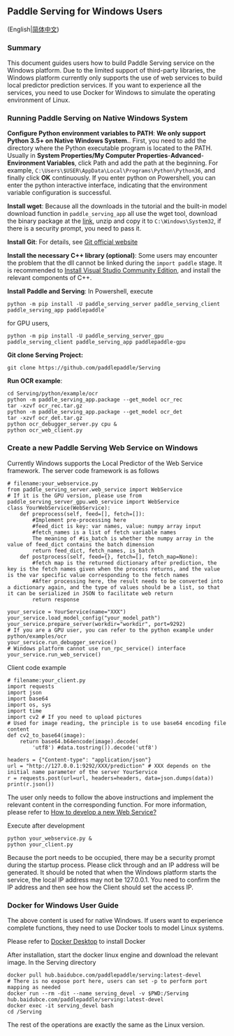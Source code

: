 ## Paddle Serving for Windows Users

(English|[简体中文](./WINDOWS_TUTORIAL_CN.md))

### Summary

This document guides users how to build Paddle Serving service on the Windows platform. Due to the limited support of third-party libraries, the Windows platform currently only supports the use of web services to build local predictor prediction services. If you want to experience all the services, you need to use Docker for Windows to simulate the operating environment of Linux.

### Running Paddle Serving on Native Windows System

**Configure Python environment variables to PATH**: **We only support Python 3.5+ on Native Windows System.**. First, you need to add the directory where the Python executable program is located to the PATH. Usually in **System Properties/My Computer Properties**-**Advanced**-**Environment Variables**, click Path and add the path at the beginning. For example, `C:\Users\$USER\AppData\Local\Programs\Python\Python36`, and finally click **OK** continuously. If you enter python on Powershell, you can enter the python interactive interface, indicating that the environment variable configuration is successful.

**Install wget**: Because all the downloads in the tutorial and the built-in model download function in `paddle_serving_app` all use the wget tool, download the binary package at the [link](http://gnuwin32.sourceforge.net/packages/wget.htm), unzip and copy it to `C:\Windows\System32`, if there is a security prompt, you need to pass it.

**Install Git**: For details, see [Git official website](https://git-scm.com/downloads)

**Install the necessary C++ library (optional)**: Some users may encounter the problem that the dll cannot be linked during the `import paddle` stage. It is recommended to [Install Visual Studio Community Edition](https://visualstudio.microsoft.com/), and install the relevant components of C++.

**Install Paddle and Serving**: In Powershell, execute

```
python -m pip install -U paddle_serving_server paddle_serving_client paddle_serving_app paddlepaddle`
```

for GPU users,

```
python -m pip install -U paddle_serving_server_gpu paddle_serving_client paddle_serving_app paddlepaddle-gpu
```

**Git clone Serving Project:**

```
git clone https://github.com/paddlepaddle/Serving
```

**Run OCR example**:

```
cd Serving/python/example/ocr
python -m paddle_serving_app.package --get_model ocr_rec
tar -xzvf ocr_rec.tar.gz
python -m paddle_serving_app.package --get_model ocr_det
tar -xzvf ocr_det.tar.gz
python ocr_debugger_server.py cpu &
python ocr_web_client.py
```

### Create a new Paddle Serving Web Service on Windows

Currently Windows supports the Local Predictor of the Web Service framework. The server code framework is as follows

```
# filename:your_webservice.py
from paddle_serving_server.web_service import WebService
# If it is the GPU version, please use from paddle_serving_server_gpu.web_service import WebService
class YourWebService(WebService):
    def preprocess(self, feed=[], fetch=[]):
        #Implement pre-processing here
        #feed_dict is key: var names, value: numpy array input
        #fetch_names is a list of fetch variable names
        The meaning of #is_batch is whether the numpy array in the value of feed_dict contains the batch dimension
        return feed_dict, fetch_names, is_batch
    def postprocess(self, feed={}, fetch=[], fetch_map=None):
        #fetch map is the returned dictionary after prediction, the key is the fetch names given when the process returns, and the value is the var specific value corresponding to the fetch names
        #After processing here, the result needs to be converted into a dictionary again, and the type of values should be a list, so that it can be serialized in JSON to facilitate web return
        return response

your_service = YourService(name="XXX")
your_service.load_model_config("your_model_path")
your_service.prepare_server(workdir="workdir", port=9292)
# If you are a GPU user, you can refer to the python example under python/examples/ocr
your_service.run_debugger_service()
# Windows platform cannot use run_rpc_service() interface
your_service.run_web_service()
```

Client code example

```
# filename:your_client.py
import requests
import json
import base64
import os, sys
import time
import cv2 # If you need to upload pictures
# Used for image reading, the principle is to use base64 encoding file content
def cv2_to_base64(image):
    return base64.b64encode(image).decode(
        'utf8') #data.tostring()).decode('utf8')

headers = {"Content-type": "application/json"}
url = "http://127.0.0.1:9292/XXX/prediction" # XXX depends on the initial name parameter of the server YourService
r = requests.post(url=url, headers=headers, data=json.dumps(data))
print(r.json())
```

The user only needs to follow the above instructions and implement the relevant content in the corresponding function. For more information, please refer to [How to develop a new Web Service? ](./NEW_WEB_SERVICE.md)

Execute after development

```
python your_webservice.py &
python your_client.py
```

Because the port needs to be occupied, there may be a security prompt during the startup process. Please click through and an IP address will be generated. It should be noted that when the Windows platform starts the service, the local IP address may not be 127.0.0.1. You need to confirm the IP address and then see how the Client should set the access IP.

### Docker for Windows User Guide

The above content is used for native Windows. If users want to experience complete functions, they need to use Docker tools to model Linux systems.

Please refer to [Docker Desktop](https://www.docker.com/products/docker-desktop) to install Docker

After installation, start the docker linux engine and download the relevant image. In the Serving directory

```
docker pull hub.baidubce.com/paddlepaddle/serving:latest-devel
# There is no expose port here, users can set -p to perform port mapping as needed
docker run --rm -dit --name serving_devel -v $PWD:/Serving hub.baidubce.com/paddlepaddle/serving:latest-devel
docker exec -it serving_devel bash
cd /Serving
```

The rest of the operations are exactly the same as the Linux version.
